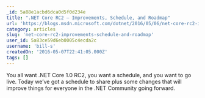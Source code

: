 ```yaml
---
_id: 5a88e1acbd6dca0d5f0d234e
title: ".NET Core RC2 – Improvements, Schedule, and Roadmap"
url: 'https://blogs.msdn.microsoft.com/dotnet/2016/05/06/net-core-rc2-improvements-schedule-and-roadmap/'
category: articles
slug: 'net-core-rc2-improvements-schedule-and-roadmap'
user_id: 5a83ce59d6eb0005c4ecda2c
username: 'bill-s'
createdOn: '2016-05-07T22:41:05.000Z'
tags: []
---
```


You all want .NET Core 1.0 RC2, you want a schedule, and you want to go live. Today we’ve got a schedule to share plus some changes that will improve things for everyone in the .NET Community going forward.
